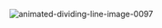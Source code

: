 

![animated-dividing-line-image-0097](https://github.com/user-attachments/assets/29596c6b-3a03-4387-b745-dd25b07227be)








